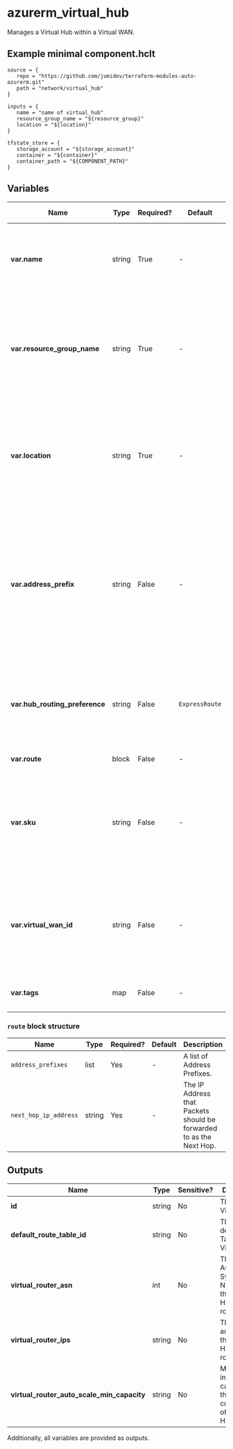 # azurerm_virtual_hub

Manages a Virtual Hub within a Virtual WAN.

## Example minimal component.hclt

```hcl
source = {
   repo = "https://github.com/jumidev/terraform-modules-auto-azurerm.git" 
   path = "network/virtual_hub" 
}

inputs = {
   name = "name of virtual_hub" 
   resource_group_name = "${resource_group}" 
   location = "${location}" 
}

tfstate_store = {
   storage_account = "${storage_account}" 
   container = "${container}" 
   container_path = "${COMPONENT_PATH}" 
}

```

## Variables

| Name | Type | Required? |  Default  |  possible values |  Description |
| ---- | ---- | --------- |  ----------- | ----------- | ----------- |
| **var.name** | string | True | -  |  -  |  The name of the Virtual Hub. Changing this forces a new resource to be created. | 
| **var.resource_group_name** | string | True | -  |  -  |  Specifies the name of the Resource Group where the Virtual Hub should exist. Changing this forces a new resource to be created. | 
| **var.location** | string | True | -  |  -  |  Specifies the supported Azure location where the Virtual Hub should exist. Changing this forces a new resource to be created. | 
| **var.address_prefix** | string | False | -  |  -  |  The Address Prefix which should be used for this Virtual Hub. Changing this forces a new resource to be created. [The address prefix subnet cannot be smaller than a `/24`. Azure recommends using a `/23`](https://docs.microsoft.com/azure/virtual-wan/virtual-wan-faq#what-is-the-recommended-hub-address-space-during-hub-creation). | 
| **var.hub_routing_preference** | string | False | `ExpressRoute`  |  `ExpressRoute`, `ASPath`, `VpnGateway`  |  The hub routing preference. Possible values are `ExpressRoute`, `ASPath` and `VpnGateway`. Defaults to `ExpressRoute`. | 
| **var.route** | block | False | -  |  -  |  One or more `route` blocks. | 
| **var.sku** | string | False | -  |  `Basic`, `Standard`  |  The SKU of the Virtual Hub. Possible values are `Basic` and `Standard`. Changing this forces a new resource to be created. | 
| **var.virtual_wan_id** | string | False | -  |  -  |  The ID of a Virtual WAN within which the Virtual Hub should be created. Changing this forces a new resource to be created. | 
| **var.tags** | map | False | -  |  -  |  A mapping of tags to assign to the Virtual Hub. | 

### `route` block structure

| Name | Type | Required? | Default | Description |
| ---- | ---- | --------- | ------- | ----------- |
| `address_prefixes` | list | Yes | - | A list of Address Prefixes. |
| `next_hop_ip_address` | string | Yes | - | The IP Address that Packets should be forwarded to as the Next Hop. |



## Outputs

| Name | Type | Sensitive? | Description |
| ---- | ---- | --------- | --------- |
| **id** | string | No  | The ID of the Virtual Hub. | 
| **default_route_table_id** | string | No  | The ID of the default Route Table in the Virtual Hub. | 
| **virtual_router_asn** | int | No  | The Autonomous System Number of the Virtual Hub BGP router. | 
| **virtual_router_ips** | string | No  | The IP addresses of the Virtual Hub BGP router. | 
| **virtual_router_auto_scale_min_capacity** | string | No  | Minimum instance capacity for the scaling configuration of the Virtual Hub Router. | 

Additionally, all variables are provided as outputs.
